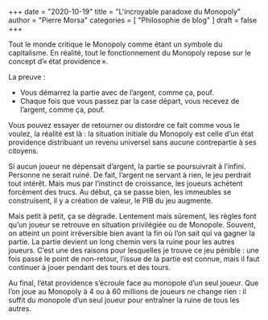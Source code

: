 +++
date        = "2020-10-19"
title       = "L'incroyable paradoxe du Monopoly"
author      = "Pierre Morsa"
categories  = [ "Philosophie de blog" ]
draft       = false
+++

Tout le monde critique le Monopoly comme étant un symbole du capitalisme. En réalité, tout le fonctionnement du Monopoly repose sur le concept d’« état providence ».

La preuve : 

* Vous démarrez la partie avec de l’argent, comme ça, pouf.
* Chaque fois que vous passez par la case départ, vous recevez de l’argent, comme ça, pouf.

Vous pouvez essayer de retourner ou distordre ce fait comme vous le voulez, la réalité est là : la situation initiale du Monopoly est celle d’un état providence distribuant un revenu universel sans aucune contrepartie à ses citoyens. 

Si aucun joueur ne dépensait d’argent, la partie se poursuivrait à l’infini. Personne ne serait ruiné. De fait, l’argent ne servant à rien, le jeu perdrait tout intérêt. Mais mus par l’instinct de croissance, les joueurs achètent forcément des trucs. Au début, ça se passe bien, les immeubles se construisent, il y a création de valeur, le PIB du jeu augmente.

Mais petit à petit, ça se dégrade. Lentement mais sûrement, les règles font qu’un joueur se retrouve en situation privilégiée ou de Monopole. Souvent, on atteint un point irréversible bien avant la fin où l’on sait qui va gagner la partie. La partie devient un long chemin vers la ruine pour les autres joueurs. C’est une des raisons pour lesquelles je trouve ce jeu pénible : une fois passé le point de non-retour, l’issue de la partie est connue, mais il faut continuer à jouer pendant des tours et des tours.

Au final, l’état providence s’écroule face au monopole d’un seul joueur. Que l’on joue au Monopoly à 4 ou à 60 millions de joueurs ne change rien : il suffit du monopole d’un seul joueur pour entraîner la ruine de tous les autres.
